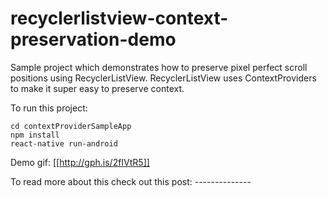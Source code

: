 # recyclerlistview-context-preservation-demo

Sample project which demonstrates how to preserve pixel perfect scroll positions using RecyclerListView. 
RecyclerListView uses ContextProviders to make it super easy to preserve context.

To run this project:

```
cd contextProviderSampleApp
npm install
react-native run-android
```
Demo gif:
[[http://gph.is/2fIVtR5]]

To read more about this check out this post: --------------

